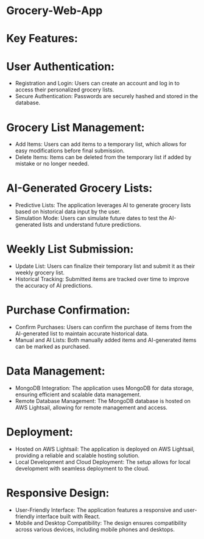 # Grocery-Web-App
# Key Features:
# User Authentication:
- Registration and Login: Users can create an account and log in to access their personalized grocery lists.
- Secure Authentication: Passwords are securely hashed and stored in the database.
# Grocery List Management:
- Add Items: Users can add items to a temporary list, which allows for easy modifications before final submission.
- Delete Items: Items can be deleted from the temporary list if added by mistake or no longer needed.
# AI-Generated Grocery Lists:
- Predictive Lists: The application leverages AI to generate grocery lists based on historical data input by the user.
- Simulation Mode: Users can simulate future dates to test the AI-generated lists and understand future predictions.
# Weekly List Submission:
- Update List: Users can finalize their temporary list and submit it as their weekly grocery list.
- Historical Tracking: Submitted items are tracked over time to improve the accuracy of AI predictions.
# Purchase Confirmation:
- Confirm Purchases: Users can confirm the purchase of items from the AI-generated list to maintain accurate historical data.
- Manual and AI Lists: Both manually added items and AI-generated items can be marked as purchased.
# Data Management:
- MongoDB Integration: The application uses MongoDB for data storage, ensuring efficient and scalable data management.
- Remote Database Management: The MongoDB database is hosted on AWS Lightsail, allowing for remote management and access.
# Deployment:
- Hosted on AWS Lightsail: The application is deployed on AWS Lightsail, providing a reliable and scalable hosting solution.
- Local Development and Cloud Deployment: The setup allows for local development with seamless deployment to the cloud.
# Responsive Design:
- User-Friendly Interface: The application features a responsive and user-friendly interface built with React.
- Mobile and Desktop Compatibility: The design ensures compatibility across various devices, including mobile phones and desktops.
